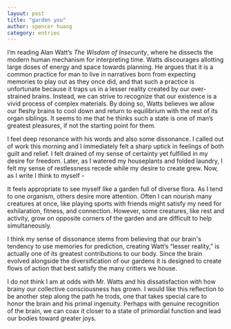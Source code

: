 ```yaml
---
layout: post
title: "garden you"
author: spencer huang
category: entries
---
```


I’m reading Alan Watt’s *The Wisdom of Insecurity*, where he dissects the modern human mechanism for interpreting time. Watts discourages allotting large doses of energy and space towards planning. He argues that it is a common practice for man to live in narratives born from expecting memories to play out as they once did, and that such a practice is unfortunate because it traps us in a lesser reality created by our over-strained brains. Instead, we can strive to recognize that our existence is a vivid process of complex materials. By doing so, Watts believes we allow our fleshy brains to cool down and return to equilibrium with the rest of its organ siblings. It seems to me that he thinks such a state is one of man’s greatest pleasures, if not the starting point for them. 

I feel deep resonance with his words and also some dissonance. I called out of work this morning and I immediately felt a sharp uptick in feelings of both guilt and relief. I felt drained of my sense of certainty yet fulfilled in my desire for freedom. Later, as I watered my houseplants and folded laundry, I felt my sense of restlessness recede while my desire to create grew. Now, as I write I think to myself -

It feels appropriate to see myself like a garden full of diverse flora. As I tend to one organism, others desire more attention. Often I can nourish many creatures at once, like playing sports with friends might satisfy my need for exhilaration, fitness, and connection. However, some creatures, like rest and activity, grow on opposite corners of the garden and are difficult to help simultaneously. 

I think my sense of dissonance stems from believing that our brain's tendency to use memories for prediction, creating Watt’s “lesser reality,” is actually one of its greatest contributions to our body. Since the brain evolved alongside the diversification of our gardens it is designed to create flows of action that best satisfy the many critters we house. 

I do not think I am at odds with Mr. Watts and his dissatisfaction with how brainy our collective consciousness has grown. I would like this reflection to be another step along the path he trods, one that takes special care to honor the brain and his primal ingenuity. Perhaps with genuine recognition of the brain, we can coax it closer to a state of primordial function and lead our bodies toward greater joys. 